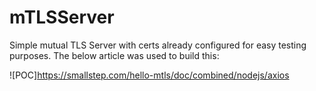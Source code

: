 # mTLSServer
Simple mutual TLS Server with certs already configured for easy testing purposes. The below article was used to build this:

![POC]https://smallstep.com/hello-mtls/doc/combined/nodejs/axios